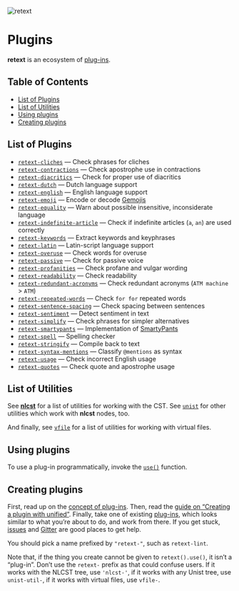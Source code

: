 ![retext][logo]

# Plugins

**retext** is an ecosystem of [plug-ins][plugins].

## Table of Contents

*   [List of Plugins](#list-of-plugins)
*   [List of Utilities](#list-of-utilities)
*   [Using plugins](#using-plugins)
*   [Creating plugins](#creating-plugins)

## List of Plugins

*   [`retext-cliches`](https://github.com/dunckr/retext-cliches)
    — Check phrases for cliches
*   [`retext-contractions`](https://github.com/wooorm/retext-contractions)
    — Check apostrophe use in contractions
*   [`retext-diacritics`](https://github.com/wooorm/retext-diacritics)
    — Check for proper use of diacritics
*   [`retext-dutch`](https://github.com/wooorm/retext/tree/master/packages/retext-dutch)
    — Dutch language support
*   [`retext-english`](https://github.com/wooorm/retext/tree/master/packages/retext-english)
    — English language support
*   [`retext-emoji`](https://github.com/wooorm/retext-emoji)
    — Encode or decode [Gemojis](https://github.com/github/gemoji)
*   [`retext-equality`](https://github.com/wooorm/retext-equality)
    — Warn about possible insensitive, inconsiderate language
*   [`retext-indefinite-article`](https://github.com/wooorm/retext-indefinite-article)
    — Check if indefinite articles (`a`, `an`) are used correctly
*   [`retext-keywords`](https://github.com/wooorm/retext-keywords)
    — Extract keywords and keyphrases
*   [`retext-latin`](https://github.com/wooorm/retext/tree/master/packages/retext-latin)
    — Latin-script language support
*   [`retext-overuse`](https://github.com/dunckr/retext-overuse)
    — Check words for overuse
*   [`retext-passive`](https://github.com/wooorm/retext-passive)
    — Check for passive voice
*   [`retext-profanities`](https://github.com/wooorm/retext-profanities)
    — Check profane and vulgar wording
*   [`retext-readability`](https://github.com/wooorm/retext-readability)
    — Check readability
*   [`retext-redundant-acronyms`](https://github.com/wooorm/retext-redundant-acronyms)
    — Check redundant acronyms (`ATM machine` > `ATM`)
*   [`retext-repeated-words`](https://github.com/wooorm/retext-repeated-words)
    — Check `for for` repeated words
*   [`retext-sentence-spacing`](https://github.com/wooorm/retext-sentence-spacing)
    — Check spacing between sentences
*   [`retext-sentiment`](https://github.com/wooorm/retext-sentiment)
    — Detect sentiment in text
*   [`retext-simplify`](https://github.com/wooorm/retext-simplify)
    — Check phrases for simpler alternatives
*   [`retext-smartypants`](https://github.com/wooorm/retext-smartypants)
    — Implementation of [SmartyPants](http://daringfireball.net/projects/smartypants/)
*   [`retext-spell`](https://github.com/wooorm/retext-spell)
    — Spelling checker
*   [`retext-stringify`](https://github.com/wooorm/retext/tree/master/packages/retext-stringify)
    — Compile back to text
*   [`retext-syntax-mentions`](https://github.com/wooorm/retext-syntax-mentions)
    — Classify `@mentions` as syntax
*   [`retext-usage`](https://github.com/admhlt/retext-usage)
    — Check incorrect English usage
*   [`retext-quotes`](https://github.com/wooorm/retext-quotes)
    — Check quote and apostrophe usage

## List of Utilities

See [**nlcst**][nlcst-util] for a list of utilities for working with
the CST.  See [`unist`][unist-util] for other utilities which work with
**nlcst** nodes, too.

And finally, see [`vfile`][vfile-util] for a list of utilities
for working with virtual files.

## Using plugins

To use a plug-in programmatically, invoke the [`use()`][unified-use]
function.

## Creating plugins

First, read up on the [concept of plug-ins][unified-plugins].  Then, read the
[guide on “Creating a plugin with unified”][guide].  Finally, take one of
existing [plug-ins][plugins], which looks similar to what you’re about to do,
and work from there.  If you get stuck, [issues][] and [Gitter][] are good
places to get help.

You should pick a name prefixed by `"retext-"`, such as `retext-lint`.

Note that, if the thing you create cannot be given to `retext().use()`,
it isn’t a “plug-in”.  Don’t use the `retext-` prefix as that could
confuse users.  If it works with the NLCST tree, use `'nlcst-'`, if
it works with any Unist tree, use `unist-util-`, if it works with virtual
files, use `vfile-`.

<!--Definitions:-->

[logo]: https://cdn.rawgit.com/retextjs/retext/3879855/logo.svg

[plugins]: #list-of-plugins

[nlcst-util]: https://github.com/syntax-tree/nlcst#list-of-utilities

[unist-util]: https://github.com/syntax-tree/unist#unist-node-utilties

[vfile-util]: https://github.com/vfile/vfile#utilities

[unified-use]: https://github.com/unifiedjs/unified#processoruseplugin-options

[unified-plugins]: https://github.com/unifiedjs/unified#plugin

[issues]: https://github.com/retextjs/retext/issues

[gitter]: https://gitter.im/retextjs/Lobby

[guide]: https://unifiedjs.github.io/create-a-plugin.html

